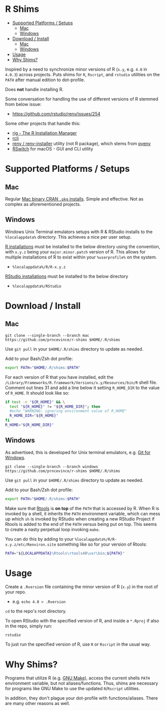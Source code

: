 # R Shims

- [Supported Platforms / Setups](#supported-platforms--setups)
  - [Mac](#mac)
  - [Windows](#windows)
- [Download / Install](#download--install)
  - [Mac](#mac-1)
  - [Windows](#windows-1)
- [Usage](#usage)
- [Why Shims?](#why-shims)

Inspired by a need to synchronize minor versions of R (`x.y`, e.g. `4.0` in `4.0.3`) across projects. Puts shims for `R`, `Rscript`, and `rstudio` utilities on the `PATH` after manual edition to dot-profile.

Does **not** handle installing R.

Some conversation for handling the use of different versions of R stemmed from below issue:

- https://github.com/rstudio/renv/issues/254

Some other projects that handle this:

- [rig - The R Installation Manager](https://github.com/r-lib/rig)
- [rcli](https://rcli.pat-s.me/)
- [renv / renv-installer](https://github.com/jcrodriguez1989/renv-installer) utility (not R package), which stems from [pyenv](https://github.com/pyenv/pyenv)
- [RSwitch](https://rud.is/rswitch/) for macOS - GUI and CLI utility

# Supported Platforms / Setups

## Mac

Regular [Mac binary CRAN `.pkg` installs](https://cran.r-project.org/bin/macosx/). Simple and effective. Not as complex as aforementioned projects.

## Windows 

Windows Unix Terminal emulators setups with R & RStudio installs to the `%localappdata%` directory. This achieves a nice per user setup. 

[R installations](https://cran.r-project.org/bin/windows/base/) must be installed to the below directory using the convention, with `x.y.z` being your `major.minor.patch` version of R. This allows for multiple installations of R to exist within your `%userprofile%` on the system.

- `%localappdata%/R/R-x.y.z`

[RStudio installations](https://rstudio.com/products/rstudio/download/) must be installed to the below directory

- `%localappdata%/RStudio`

# Download / Install

## Mac

`git clone --single-branch --branch mac https://github.com/prncevince/r-shims $HOME/.R/shims`

Use `git pull` in your `$HOME/.R/shims` directory to update as needed.

Add to your Bash/Zsh dot profile:

```bash
export PATH="$HOME/.R/shims:$PATH"
```

For each version of R that you have installed, edit the `/Library/Frameworks/R.framework/Versions/x.y/Resources/bin/R` shell file. Comment out lines 31 and add a line below it setting `R_HOME_DIR` to the value of `R_HOME`. It should look like so:

```sh
if test -n "${R_HOME}" && \
  test "${R_HOME}" != "${R_HOME_DIR}"; then
  #echo "WARNING: ignoring environment value of R_HOME"
  R_HOME_DIR="${R_HOME}"
fi
R_HOME="${R_HOME_DIR}"
```

## Windows

As advertised, this is developed for Unix terminal emulators, e.g. [Git for Windows](https://gitforwindows.org/).


`git clone --single-branch --branch windows https://github.com/prncevince/r-shims $HOME/.R/shims`

Use `git pull` in your `$HOME/.R/shims` directory to update as needed.

Add to your Bash/Zsh dot profile:

```bash
export PATH="$HOME/.R/shims:$PATH"
```

Make sure that [Rtools](https://cran.r-project.org/bin/windows/Rtools/) is **on top** of the `PATH` that is accessed by R. When R is invoked by a shell, it inherits the `PATH` environment variable, which can mess up which `sh` is invoked by RStudio when creating a new RStudio Project if Rtools is added to the end of the `PATH` versus being put on top. This seems to create a nasty perpetual loop invoking `make`. 

You can do this by adding to your `%localappdata%/R/R-x.y.z/etc/Renviron.site` something like so for your version of Rtools:

```sh
PATH="${LOCALAPPDATA}\Rtools\rtools40\usr\bin;${PATH}"
```


# Usage

Create a `.Rversion` file containing the minor version of R (`x.y`) in the root of your repo. 

- e.g. `echo 4.0 > .Rversion`

`cd` to the repo's root directory. 

To open RStudio with the specified version of R, and inside a `*.Rproj` if also in the repo, simply run:

`rstudio`

To just run the specified version of R, use `R` or `Rscript` in the usual way.

# Why Shims?

Programs that utilize R (e.g. [GNU Make](https://www.gnu.org/software/make/)), access the current shells `PATH` environment variable, but not aliases/functions. Thus, shims are necessary for programs like GNU Make to use the updated `R`/`Rscript` utilities.

In addition, they don't plague your dot-profile with functions/aliases. There are many other reasons as well. 
